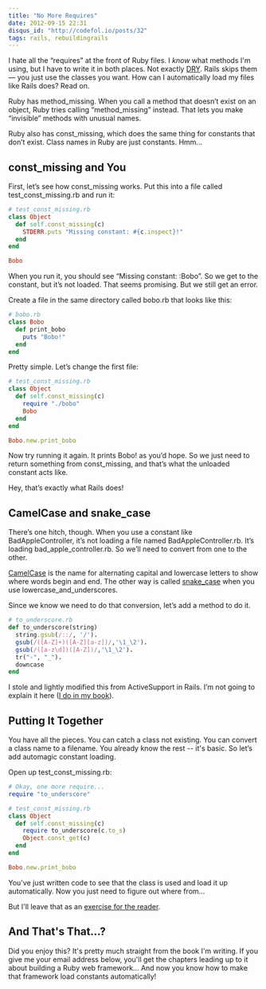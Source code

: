 ```yaml
---
title: "No More Requires"
date: 2012-09-15 22:31
disqus_id: "http://codefol.io/posts/32"
tags: rails, rebuildingrails
---
```

I hate all the “requires” at the front of Ruby files. I *know* what methods I'm using, but I have to write it in both places. Not exactly <a href="http://en.wikipedia.org/wiki/Don't_repeat_yourself">DRY</a>. Rails skips them &mdash; you just use the classes you want. How can I automatically load my files like Rails does? Read on.

Ruby has method_missing. When you call a method that doesn’t exist on an object, Ruby tries calling “method_missing” instead. That lets you make “invisible” methods with unusual names.

Ruby also has const_missing, which does the same thing for constants that don’t exist. Class names in Ruby are just constants. Hmm...

## const_missing and You

First, let’s see how const_missing works.
Put this into a file called test_const_missing.rb and run it:

``` ruby
# test_const_missing.rb
class Object
  def self.const_missing(c)
    STDERR.puts "Missing constant: #{c.inspect}!"
  end
end

Bobo
```

When you run it, you should see “Missing constant: :Bobo”. So we get to the constant, but it’s not loaded. That seems promising. But we still get an error.

Create a file in the same directory called bobo.rb that looks like this:

``` ruby
# bobo.rb
class Bobo
  def print_bobo
    puts "Bobo!"
  end
end
```

Pretty simple. Let’s change the first file:

``` ruby
# test_const_missing.rb
class Object
  def self.const_missing(c)
    require "./bobo"
    Bobo
  end
end

Bobo.new.print_bobo
```

Now try running it again. It prints Bobo! as you’d hope. So we just need to return something from const_missing, and that’s what the unloaded constant acts like.

Hey, that’s exactly what Rails does!

## CamelCase and snake_case

There’s one hitch, though. When you use a constant like BadAppleController, it’s not loading a file named BadAppleController.rb. It’s loading bad\_apple\_controller.rb. So we’ll need to convert from one to the other.

<a href="http://en.wikipedia.org/wiki/CamelCase">CamelCase</a> is the name for alternating capital and lowercase letters to show where words begin and end. The other way is called <a href="http://en.wikipedia.org/wiki/Snake_case">snake\_case</a> when you use lowercase\_and\_underscores.

Since we know we need to do that conversion, let’s add a method to do it.

``` ruby
# to_underscore.rb
def to_underscore(string)
  string.gsub(/::/, '/').
  gsub(/([A-Z]+)([A-Z][a-z])/,'\1_\2').
  gsub(/([a-z\d])([A-Z])/,'\1_\2').
  tr("-", "_").
  downcase
end
```

I stole and lightly modified this from ActiveSupport in Rails. I’m not going to explain it here (<a href="http://rebuilding-rails.com">I do in my book</a>).

## Putting It Together

You have all the pieces. You can catch a class not existing. You can convert a class name to a filename. You already know the rest -- it's basic. So let’s add automagic constant loading.

Open up test_const_missing.rb:

``` ruby
# Okay, one more require...
require "to_underscore"

# test_const_missing.rb
class Object
  def self.const_missing(c)
    require to_underscore(c.to_s)
    Object.const_get(c)
  end
end

Bobo.new.print_bobo
```

You've just written code to see that the class is used and load it up automatically. Now you just need to figure out where from...

But I'll leave that as an <a href="http://catb.org/jargon/html/E/exercise--left-as-an.html">exercise for the reader</a>.

## And That's That...?

Did you enjoy this? It's pretty much straight from the book I'm writing. If you give me your email address below, you'll get the chapters leading up to it about building a Ruby web framework... And now you know how to make that framework load constants automatically!

